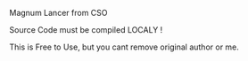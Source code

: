 Magnum Lancer from CSO

Source Code must be compiled LOCALY !

This is Free to Use, but you cant remove original author or me.
